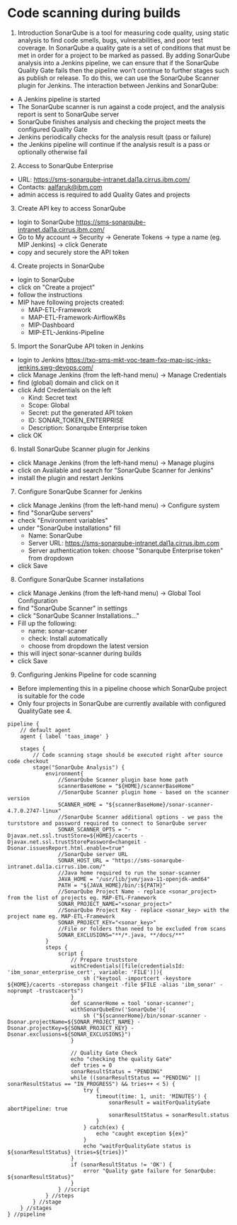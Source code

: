 
# Code scanning during builds

1. Introduction
SonarQube is a tool for measuring code quality, using static analysis to find code smells, bugs, vulnerabilities, and poor test coverage. In SonarQube a quality gate is a set of conditions that must be met in order for a project to be marked as passed. By adding SonarQube analysis into a Jenkins pipeline, we can ensure that if the SonarQube Quality Gate fails then the pipeline won’t continue to further stages such as publish or release. To do this, we can use the SonarQube Scanner plugin for Jenkins.
The interaction between Jenkins and SonarQube:
- A Jenkins pipeline is started
- The SonarQube scanner is run against a code project, and the analysis report is sent to SonarQube server
- SonarQube finishes analysis and checking the project meets the configured Quality Gate
- Jenkins periodically checks for the analysis result (pass or failure)
- the Jenkins pipeline will continue if the analysis result is a pass or optionally otherwise fail

2. Access to SonarQube Enterprise
 - URL: https://sms-sonarqube-intranet.dal1a.cirrus.ibm.com/
 - Contacts: aalfaruk@ibm.com
 - admin access is required to add Quality Gates and projects

3. Create API key to access SonarQube
 - login to SonarQube https://sms-sonarqube-intranet.dal1a.cirrus.ibm.com/
 - Go to My account -> Security -> Generate Tokens -> type a name (eg. MIP Jenkins) -> click Generate
 - copy and securely store the API token

4. Create projects in SonarQube
 - login to SonarQube
 - click on "Create a project"
 - follow the instructions
 - MIP have following projects created:
   - MAP-ETL-Framework
   - MAP-ETL-Framework-AirflowK8s
   - MIP-Dashboard
   - MIP-ETL-Jenkins-Pipeline

5. Import the SonarQube API token in Jenkins
 - login to Jenkins https://txo-sms-mkt-voc-team-fxo-map-isc-jnks-jenkins.swg-devops.com/
 - click Manage Jenkins (from the left-hand menu) -> Manage Credentials 
 - find (global) domain and click on it
 - click Add Credentials on the left
   - Kind: Secret text
   - Scope: Global 
   - Secret: put the generated API token
   - ID: SONAR_TOKEN_ENTERPRISE
   - Description: Sonarqube Enterprise token
 - click OK

6. Install SonarQube Scanner plugin for Jenkins
 - click Manage Jenkins (from the left-hand menu) -> Manage plugins
 - click on Available and search for "SonarQube Scanner for Jenkins"
 - install the plugin and restart Jenkins

7. Configure SonarQube Scanner for Jenkins
 - click Manage Jenkins (from the left-hand menu) -> Configure system
 - find "SonarQube servers"
 - check "Environment variables"
 - under "SonarQube installations" fill
   - Name: SonarQube
   - Server URL: https://sms-sonarqube-intranet.dal1a.cirrus.ibm.com
   - Server authentication token: choose "Sonarqube Enterprise token" from dropdown
 - click Save

8. Configure SonarQube Scanner installations
 - click Manage Jenkins (from the left-hand menu) -> Global Tool Configuration
 - find "SonarQube Scanner" in settings
 - click "SonarQube Scanner Installations..."
 - Fill up the following:
   - name: sonar-scaner
   - check: Install automatically
   - choose from dropdown the latest version
 - this will inject sonar-scanner during builds
 - click Save

9. Configuring Jenkins Pipeline for code scanning
 - Before implementing this in a pipeline choose which SonarQube project is suitable for the code
 - Only four projects in SonarQube are currently available with configured QualityGate see 4.

```
pipeline {
    // default agent 
    agent { label 'taas_image' }

    stages {
        // Code scanning stage should be executed right after source code checkout
        stage("SonarQube Analysis") {
            environment{
                //SonarQube Scanner plugin base home path 
                scannerBaseHome = "${HOME}/scannerBaseHome"
                //SonarQube Scanner plugin home - based on the scanner version
                SCANNER_HOME = "${scannerBaseHome}/sonar-scanner-4.7.0.2747-linux"
                //SonarQube Scanner additional options - we pass the turststore and password required to connect to SonarQube server
                SONAR_SCANNER_OPTS = "-Djavax.net.ssl.trustStore=${HOME}/cacerts -Djavax.net.ssl.trustStorePassword=changeit -Dsonar.issuesReport.html.enable=true"
                //SonarQube server URL
                SONAR_HOST_URL = "https://sms-sonarqube-intranet.dal1a.cirrus.ibm.com/"
                //Java home required to run the sonar-scanner
                JAVA_HOME = "/usr/lib/jvm/java-11-openjdk-amd64"
                PATH = "${JAVA_HOME}/bin/:${PATH}"
                //SonarQube Project Name - replace <sonar_project> from the list of projects eg. MAP-ETL-Framework
                SONAR_PROJECT_NAME="<sonar_project>"
                //SonarQube Project Key - replace <sonar_key> with the project name eg. MAP-ETL-Framework
                SONAR_PROJECT_KEY="<sonar_key>"
                //File or folders than need to be excluded from scans
                SONAR_EXCLUSIONS="**/*.java, **/docs/**"
            }
            steps {
                script {
                    // Prepare truststore
                    withCredentials([file(credentialsId: 'ibm_sonar_enterprise_cert', variable: 'FILE')]){
                        sh ("keytool -importcert -keystore ${HOME}/cacerts -storepass changeit -file $FILE -alias 'ibm_sonar' -noprompt -trustcacerts")
                    }
                    def scannerHome = tool 'sonar-scanner';
                    withSonarQubeEnv('SonarQube'){
                        sh ("${scannerHome}/bin/sonar-scanner -Dsonar.projectName=${SONAR_PROJECT_NAME} -Dsonar.projectKey=${SONAR_PROJECT_KEY} -Dsonar.exclusions=${SONAR_EXCLUSIONS}")
                    }

                    // Quality Gate Check
                    echo "checking the quality Gate"
                    def tries = 0
                    sonarResultStatus = "PENDING"
                    while ((sonarResultStatus == "PENDING" || sonarResultStatus == "IN_PROGRESS") && tries++ < 5) {
                        try {
                            timeout(time: 1, unit: 'MINUTES') {
                                sonarResult = waitForQualityGate abortPipeline: true
                                sonarResultStatus = sonarResult.status
                            }
                        } catch(ex) {
                            echo "caught exception ${ex}"
                        }
                        echo "waitForQualityGate status is ${sonarResultStatus} (tries=${tries})"
                    }
                    if (sonarResultStatus != 'OK') {
                        error "Quality gate failure for SonarQube: ${sonarResultStatus}"
                    }
                } //script
            } //steps
        } //stage
    } //stages
} //pipeline
```
